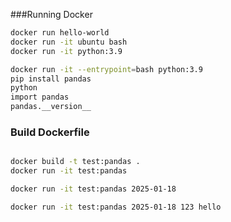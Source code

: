 ###Running Docker

```bash
docker run hello-world
docker run -it ubuntu bash
docker run -it python:3.9
```

```bash
docker run -it --entrypoint=bash python:3.9
pip install pandas
python
import pandas
pandas.__version__
```

### Build Dockerfile

```bash

docker build -t test:pandas .
docker run -it test:pandas

docker run -it test:pandas 2025-01-18

docker run -it test:pandas 2025-01-18 123 hello
```

